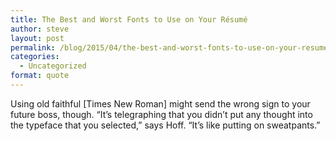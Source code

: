 ```yaml
---
title: The Best and Worst Fonts to Use on Your Résumé
author: steve
layout: post
permalink: /blog/2015/04/the-best-and-worst-fonts-to-use-on-your-resume/
categories:
  - Uncategorized
format: quote
---
```

Using old faithful [Times New Roman] might send the wrong sign to your future boss, though. “It’s telegraphing that you didn’t put any thought into the typeface that you selected,” says Hoff. “It’s like putting on sweatpants.”

&nbsp;
